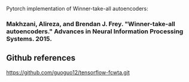 Pytorch implementation of Winner-take-all autoencoders:
### Makhzani, Alireza, and Brendan J. Frey. "Winner-take-all autoencoders." Advances in Neural Information Processing Systems. 2015.

## Github references
https://github.com/guoguo12/tensorflow-fcwta.git
